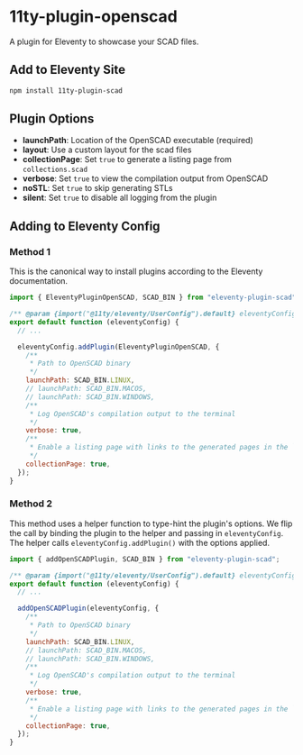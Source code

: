 # 11ty-plugin-openscad

A plugin for Eleventy to showcase your SCAD files.

## Add to Eleventy Site

```bash
npm install 11ty-plugin-scad
```

## Plugin Options

- **launchPath**: Location of the OpenSCAD executable (required)
- **layout**: Use a custom layout for the scad files
- **collectionPage**: Set `true` to generate a listing page from `collections.scad`
- **verbose**: Set `true` to view the compilation output from OpenSCAD
- **noSTL**: Set `true` to skip generating STLs
- **silent**: Set `true` to disable all logging from the plugin


## Adding to Eleventy Config

### Method 1
This is the canonical way to install plugins according to the Eleventy documentation.


```js
import { EleventyPluginOpenSCAD, SCAD_BIN } from "eleventy-plugin-scad";

/** @param {import("@11ty/eleventy/UserConfig").default} eleventyConfig */
export default function (eleventyConfig) {
  // ...

  eleventyConfig.addPlugin(EleventyPluginOpenSCAD, {
    /**
     * Path to OpenSCAD binary
     */
    launchPath: SCAD_BIN.LINUX,
    // launchPath: SCAD_BIN.MACOS,
    // launchPath: SCAD_BIN.WINDOWS,
    /**
     * Log OpenSCAD's compilation output to the terminal
     */
    verbose: true,
    /**
     * Enable a listing page with links to the generated pages in the `scad` collection
     */
    collectionPage: true,
  });
}
```

### Method 2
This method uses a helper function to type-hint the plugin's options.
We flip the call by binding the plugin to the helper and passing in `eleventyConfig`. The helper calls `eleventyConfig.addPlugin()` with the options applied.

```js
import { addOpenSCADPlugin, SCAD_BIN } from "eleventy-plugin-scad";

/** @param {import("@11ty/eleventy/UserConfig").default} eleventyConfig */
export default function (eleventyConfig) {
  // ...

  addOpenSCADPlugin(eleventyConfig, {
    /**
     * Path to OpenSCAD binary
     */
    launchPath: SCAD_BIN.LINUX,
    // launchPath: SCAD_BIN.MACOS,
    // launchPath: SCAD_BIN.WINDOWS,
    /**
     * Log OpenSCAD's compilation output to the terminal
     */
    verbose: true,
    /**
     * Enable a listing page with links to the generated pages in the `scad` collection
     */
    collectionPage: true,
  });
}
```
